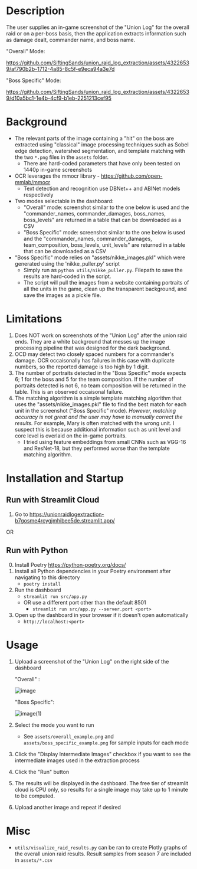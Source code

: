 
# Description
The user supplies an in-game screenshot of the "Union Log" for the overall raid or on a per-boss basis, then the application extracts information such as damage dealt, commander name, and boss name.

"Overall" Mode:

https://github.com/SiftingSands/union_raid_log_extraction/assets/43226539/af790b2b-1712-4a85-8c5f-e9eca94a3e7d

"Boss Specific" Mode:

https://github.com/SiftingSands/union_raid_log_extraction/assets/43226539/d10a5bc1-1e4b-4cf9-b1eb-2251213cef95

# Background
- The relevant parts of the image containing a "hit" on the boss are extracted using "classical" image processing techniques such as Sobel edge detection, watershed segmentation, and template matching with the two `*.png` files in the  `assets` folder.
    - There are hard-coded parameters that have only been tested on 1440p in-game screenshots
- OCR leverages the mmocr library - https://github.com/open-mmlab/mmocr
    - Text detection and recognition use DBNet++ and ABINet models respectively
- Two modes selectable in the dashboard:
    - "Overall" mode: screenshot similar to the one below is used and the "commander_names, commander_damages, boss_names, boss_levels" are returned in a table that can be downloaded as a CSV
    - "Boss Specific" mode: screenshot similar to the one below is used and the "commander_names, commander_damages, team_composition, boss_levels, unit_levels" are returned in a table that can be downloaded as a CSV
- "Boss Specific" mode relies on "assets/nikke_images.pkl" which were generated using the 'nikke_puller.py' script
    - Simply run as `python utils/nikke_puller.py`. Filepath to save the results are hard-coded in the script.
    - The script will pull the images from a website containing portraits of all the units in the game, clean up the transparent background, and save the images as a pickle file.

# Limitations

1. Does NOT work on screenshots of the "Union Log" after the union raid ends. They are a white background that messes up the image processing pipeline that was designed for the dark background.
2. OCD may detect two closely spaced numbers for a commander's damage. OCR occaisonally has failures in this case with duplicate numbers, so the reported damage is too high by 1 digit.
3. The number of portraits detected in the "Boss Specific" mode expects 6; 1 for the boss and 5 for the team composition. If the number of portraits detected is not 6, no team composition will be returned in the table. This is an observed occaisonal failure.
4. The matching algorithm is a simple template matching algorithm that uses the "assets/nikke_images.pkl" file to find the best match for each unit in the screenshot ("Boss Specific" mode). *However, matching accuracy is not great and the user may have to manually correct the results.* For example, Mary is often matched with the wrong unit. I suspect this is because additional information such as unit level and core level is overlaid on the in-game portraits.
    - I tried using feature embeddings from small CNNs such as VGG-16 and ResNet-18, but they performed worse than the template matching algorithm.

# Installation and Startup

## Run with Streamlit Cloud
1. Go to https://unionraidlogextraction-b7gosme4rcygjmhibee5de.streamlit.app/

OR

## Run with Python
0. Install Poetry https://python-poetry.org/docs/
1. Install all Python dependencies in your Poetry environment after navigating to this directory
    - `poetry install`
2. Run the dashboard
    - `streamlit run src/app.py`
    - OR use a different port other than the default 8501
        - `streamlit run src/app.py --server.port <port>`
3. Open up the dashboard in your browser if it doesn't open automatically
    - `http://localhost:<port>`

# Usage

1. Upload a screenshot of the "Union Log" on the right side of the dashboard
   
    "Overall" :
   
   ![image](https://github.com/SiftingSands/union_raid_log_extraction/assets/43226539/80bff614-5d7c-4af6-8d14-dd4b9f9df78f)

   "Boss Specific":
   
   ![image(1)](https://github.com/SiftingSands/union_raid_log_extraction/assets/43226539/c9db15d6-e275-4c7e-a385-637e67cde6d2)


3. Select the mode you want to run
    - See `assets/overall_example.png` and `assets/boss_specific_example.png` for sample inputs for each mode
4. Click the "Display Intermediate Images" checkbox if you want to see the intermediate images used in the extraction process
5. Click the "Run" button
6. The results will be displayed in the dashboard. The free tier of streamlit cloud is CPU only, so results for a single image may take up to 1 minute to be computed.
7. Upload another image and repeat if desired

# Misc
- `utils/visualize_raid_results.py` can be ran to create Plotly graphs of the overall union raid results. Result samples from season 7 are included in `assets/*.csv`
